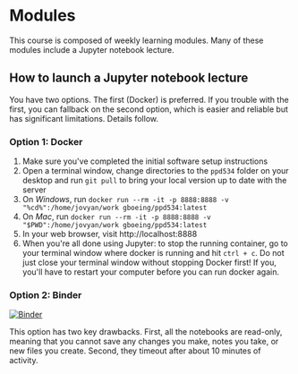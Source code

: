 # Modules

This course is composed of weekly learning modules. Many of these modules include a Jupyter notebook lecture.

## How to launch a Jupyter notebook lecture

You have two options. The first (Docker) is preferred. If you trouble with the first, you can fallback on the second option, which is easier and reliable but has significant limitations. Details follow.

### Option 1: Docker

  1. Make sure you've completed the initial software setup instructions
  2. Open a terminal window, change directories to the `ppd534` folder on your desktop and run `git pull` to bring your local version up to date with the server
  3. On *Windows*, run `docker run --rm -it -p 8888:8888 -v "%cd%":/home/jovyan/work gboeing/ppd534:latest`
  4. On *Mac*, run `docker run --rm -it -p 8888:8888 -v "$PWD":/home/jovyan/work gboeing/ppd534:latest`
  5. In your web browser, visit http://localhost:8888
  6. When you're all done using Jupyter: to stop the running container, go to your terminal window where docker is running and hit `ctrl + c`. Do not just close your terminal window without stopping Docker first! If you, you'll have to restart your computer before you can run docker again.

### Option 2: Binder

[![Binder](https://mybinder.org/badge_logo.svg)](https://mybinder.org/v2/gh/gboeing/ppd534/master?urlpath=lab)

This option has two key drawbacks. First, all the notebooks are read-only, meaning that you cannot save any changes you make, notes you take, or new files you create. Second, they timeout after about 10 minutes of activity.
